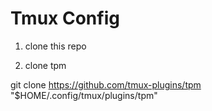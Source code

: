 # Tmux Config

1. clone this repo

2. clone tpm

git clone https://github.com/tmux-plugins/tpm "$HOME/.config/tmux/plugins/tpm"
